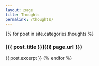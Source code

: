 ```yaml
---
layout: page
title: Thoughts
permalink: /thoughts/
---
```


{% for post in site.categories.thoughts %}
 ### [{{ post.title }}]({{ page.url }})
 
 {{ post.excerpt }}
{% endfor %}
